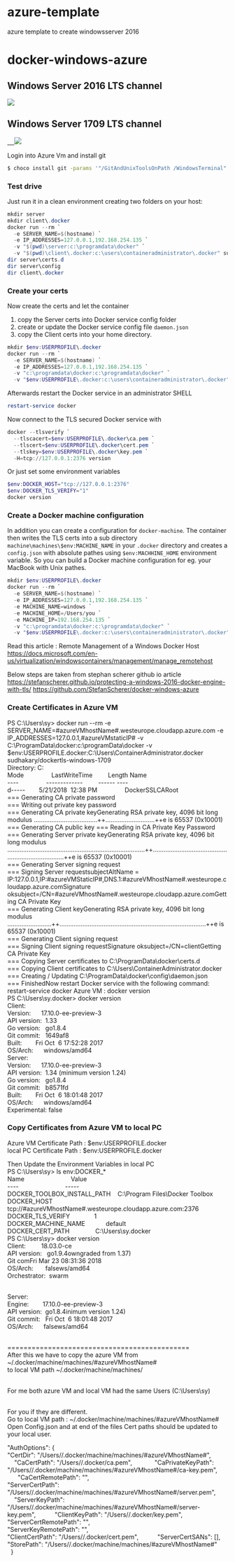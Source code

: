 # azure-template
azure template to create windowsserver 2016


# docker-windows-azure

## Windows Server 2016 LTS channel

<a href="https://portal.azure.com/#create/Microsoft.Template/uri/https%3A%2F%2Fraw.githubusercontent.com%2Fysudhakar%2Fazure-template%2Fmaster%2Ftemplate.json" target="_blank">
    <img src="http://azuredeploy.net/deploybutton.png"/>
</a>

## Windows Server 1709 LTS channel
<a href="https://portal.azure.com/#create/Microsoft.Template/uri/https%3A%2F%2Fraw.githubusercontent.com%2Fysudhakar%2Fazure-template%2Fmaster%2Ftemplate-1709.json" target="_blank">    <img src="http://azuredeploy.net/deploybutton.png"/></a>


Login into Azure Vm and install git
```bash
$ choco install git -params '"/GitAndUnixToolsOnPath /WindowsTerminal"' -y
```
### Test drive

Just run it in a clean environment creating two folders on your host:

```powershell
mkdir server
mkdir client\.docker
docker run --rm `
  -e SERVER_NAME=$(hostname) `
  -e IP_ADDRESSES=127.0.0.1,192.168.254.135 `
  -v "$(pwd)\server:c:\programdata\docker" `
  -v "$(pwd)\client\.docker:c:\users\containeradministrator\.docker" sudhakary/dockertls-windows-1709
dir server\certs.d
dir server\config
dir client\.docker
```

### Create your certs

Now create the certs and let the container

1. copy the Server certs into Docker service config folder
2. create or update the Docker service config file `daemon.json`
3. copy the Client certs into your home directory.

```powershell
mkdir $env:USERPROFILE\.docker
docker run --rm `
  -e SERVER_NAME=$(hostname) `
  -e IP_ADDRESSES=127.0.0.1,192.168.254.135 `
  -v "c:\programdata\docker:c:\programdata\docker" `
  -v "$env:USERPROFILE\.docker:c:\users\containeradministrator\.docker" sudhakary/dockertls-windows-1709
```

Afterwards restart the Docker service in an administrator SHELL

```powershell
restart-service docker
```

Now connect to the TLS secured Docker service with

```powershell
docker --tlsverify `
  --tlscacert=$env:USERPROFILE\.docker\ca.pem `
  --tlscert=$env:USERPROFILE\.docker\cert.pem `
  --tlskey=$env:USERPROFILE\.docker\key.pem `
  -H=tcp://127.0.0.1:2376 version
```

Or just set some environment variables

```powershell
$env:DOCKER_HOST="tcp://127.0.0.1:2376"
$env:DOCKER_TLS_VERIFY="1"
docker version
```

### Create a Docker machine configuration

In addition you can create a configuration for `docker-machine`. The container then writes the TLS certs into a sub directory `machine\machines\$env:MACHINE_NAME` in your `.docker` directory and creates a `config.json` with absolute pathes using `$env:MACHHINE_HOME` environment variable. So you can build a Docker machine configuration for eg. your MacBook with Unix pathes.

```powershell
mkdir $env:USERPROFILE\.docker
docker run --rm `
  -e SERVER_NAME=$(hostname) `
  -e IP_ADDRESSES=127.0.0.1,192.168.254.135 `
  -e MACHINE_NAME=windows `
  -e MACHINE_HOME=/Users/you `
  -e MACHINE_IP=192.168.254.135 `
  -v "c:\programdata\docker:c:\programdata\docker" `
  -v "$env:USERPROFILE\.docker:c:\users\containeradministrator\.docker" sudhakary/dockertls-windows-1709
```

Read this article : Remote Management of a Windows Docker Host
https://docs.microsoft.com/en-us/virtualization/windowscontainers/management/manage_remotehost


Below steps are taken from stephan scherer github io article
https://stefanscherer.github.io/protecting-a-windows-2016-docker-engine-with-tls/
https://github.com/StefanScherer/docker-windows-azure

### Create Certificates in Azure VM
PS C:\Users\sy> docker run --rm -e SERVER_NAME=#azureVMhostName#.westeurope.cloudapp.azure.com -e IP_ADDRESSES=127.0.0.1,#azureVMstaticIP# -v C:\ProgramData\docker:c:\programData\docker -v $env:USERPROFILE\.docker:C:\Users\ContainerAdministrator\.docker sudhakary/dockertls-windows-1709    <br/> Directory: C:  <br/>Mode                LastWriteTime         Length Name  <br/>----                -------------         ------ ----  <br/>d-----        5/21/2018  12:38 PM                DockerSSLCARoot  <br/>=== Generating CA private password  <br/>=== Writing out private key password  <br/>=== Generating CA private keyGenerating RSA private key, 4096 bit long modulus ....................................++............................++e is 65537 (0x10001)  <br/>=== Generating CA public key === Reading in CA Private Key Password  <br/>=== Generating Server private keyGenerating RSA private key, 4096 bit long modulus ..............................................................................++..........................................................................++e is 65537 (0x10001)  <br/>=== Generating Server signing request  <br/>=== Signing Server requestsubjectAltName = IP:127.0.0.1,IP:#azureVMStaticIP#,DNS.1:#azureVMhostName#.westeurope.cloudapp.azure.comSignature oksubject=/CN=#azureVMhostName#.westeurope.cloudapp.azure.comGetting CA Private Key  <br/>=== Generating Client keyGenerating RSA private key, 4096 bit long modulus .........................++...................................................................................++e is 65537 (0x10001)  <br/>=== Generating Client signing request  <br/>=== Signing Client signing requestSignature oksubject=/CN=clientGetting CA Private Key  <br/>=== Copying Server certificates to C:\ProgramData\docker\certs.d  <br/>=== Copying Client certificates to C:\Users\ContainerAdministrator.docker  <br/>=== Creating / Updating C:\ProgramData\docker\config\daemon.json  <br/>=== FinishedNow restart Docker service with the following command: <br/>restart-service docker
Azure VM : docker version  <br/>PS C:\Users\sy.docker> docker version  <br/>Client:   <br/>Version:      17.10.0-ee-preview-3   <br/>API version:  1.33   <br/>Go version:   go1.8.4   <br/>Git commit:   1649af8   <br/>Built:        Fri Oct  6 17:52:28 2017   <br/>OS/Arch:      windows/amd64 
<br/>Server:  <br/>Version:      17.10.0-ee-preview-3 <br/>API version:  1.34 (minimum version 1.24) <br/>Go version:   go1.8.4  <br/>Git commit:   b8571fd  <br/>Built:        Fri Oct  6 18:01:48 2017  <br/>OS/Arch:      windows/amd64  <br/>Experimental: false


### Copy Certificates from Azure VM to local PC

Azure VM Certificate Path : $env:USERPROFILE\.docker
<br/>local PC Certificate Path : $env:USERPROFILE\.docker

Then Update the Environment Variables in local PC
<br/>PS C:\Users\sy> ls env:DOCKER_*
<br/>Name                           Value
<br/>----                           -----
<br/>DOCKER_TOOLBOX_INSTALL_PATH    C:\Program Files\Docker Toolbox
<br/>DOCKER_HOST                    tcp://#azureVMhostName#.westeurope.cloudapp.azure.com:2376
<br/>DOCKER_TLS_VERIFY              1
<br/>DOCKER_MACHINE_NAME            default
<br/>DOCKER_CERT_PATH               C:\Users\sy\.docker
    
<br/>PS C:\Users\sy> docker version
<br/>Client:         18.03.0-ce 
<br/>API version:   go1.9.4owngraded from 1.37) 
<br/>Git comFri Mar 23 08:31:36 2018 
<br/>OS/Arch:       falsews/amd64 
<br/>Orchestrator:  swarm

<br/>Server: 
<br/>Engine:        17.10.0-ee-preview-3 
<br/>API version:  go1.8.4inimum version 1.24)  
<br/>Git commit:   Fri Oct  6 18:01:48 2017  
<br/>OS/Arch:      falsews/amd64


<br/>=============================================
<br/>After this we have to copy the azure VM from ~/.docker/machine/machines/#azureVMhostName#
<br/>to local VM path ~/.docker/machine/machines/

<br/>For me both azure VM and local VM had the same Users (C:\Users\sy)

<br/>For you if they are different.
<br/>Go to local VM path : ~/.docker/machine/machines/#azureVMhostName# 
<br/>Open Config.json and at end of the files Cert paths should be updated to your local user.



 "AuthOptions": {            
 "CertDir": "/Users/<localUser>/.docker/machine/machines/#azureVMhostName#",            
 "CaCertPath": "/Users/<localUser>/.docker/ca.pem",            
 "CaPrivateKeyPath": "/Users/<localUser>/.docker/machine/machines/#azureVMhostName#/ca-key.pem",            
 "CaCertRemotePath": "",            
 "ServerCertPath": "/Users/<localUser>/.docker/machine/machines/#azureVMhostName#/server.pem",           
 "ServerKeyPath": "/Users/<localUser>/.docker/machine/machines/#azureVMhostName#/server-key.pem",           
 "ClientKeyPath": "/Users/<localUser>/.docker/key.pem",            
 "ServerCertRemotePath": "",           
 "ServerKeyRemotePath": "",           
 "ClientCertPath": "/Users/<localUser>/.docker/cert.pem",           
 "ServerCertSANs": [],            
 "StorePath": "/Users/<localUser>/.docker/machine/machines/#azureVMhostName#"        
 }
